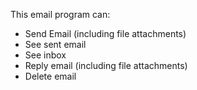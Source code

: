 This email program can:
- Send Email (including file attachments)
- See sent email
- See inbox
- Reply email (including file attachments)
- Delete email
